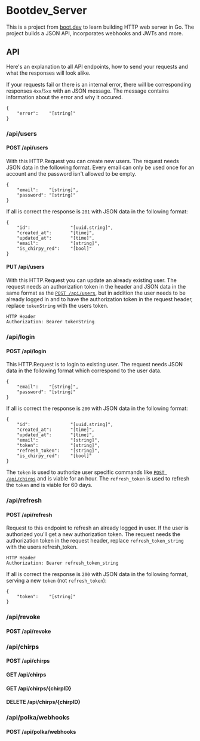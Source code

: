 # Bootdev_Server
This is a project from [boot.dev](https://www.boot.dev) to learn building HTTP web server in Go. The project builds a JSON API, incorporates webhooks and JWTs and more.


## API
Here's an explanation to all API endpoints, how to send your requests and what the responses will look alike. 

If your requests fail or there is an internal error, there will be corresponding responses ``4xx``/``5xx`` with an JSON message. The message contains information about the error and why it occured.
```
{
    "error":    "[string]"
}
```


### /api/users
#### POST /api/users
With this HTTP.Request you can create new users. The request needs JSON data in the following format. Every email can only be used once for an account and the password isn't allowed to be empty.
```
{
    "email":    "[string]",
    "password": "[string]"
}
```
If all is correct the response is ``201`` with JSON data in the following format:
```
{
    "id":               "[uuid.string]",
    "created_at":       "[time]",
    "updated_at":       "[time]",
    "email":            "[string]",
    "is_chirpy_red":    "[bool]"
}
```



#### PUT /api/users
With this HTTP.Request you can update an already existing user. The request needs an authorization token in the header and JSON data in the same format as the [``POST /api/users``](#post-apiusers), but in addition the user needs to be already logged in and to have the authorization token in the request header, replace ``tokenString`` with the users token.
```
HTTP Header
Authorization: Bearer tokenString
```


### /api/login
#### POST /api/login
This HTTP.Request is to login to existing user. The request needs JSON data in the following format which correspond to the user data.
```
{
    "email":    "[string]",
    "password": "[string]"
}
```
If all is correct the response is ``200`` with JSON data in the following format:
```
{
    "id":               "[uuid.string]",
    "created_at":       "[time]",
    "updated_at":       "[time]",
    "email":            "[string]",
    "token":            "[string]",
    "refresh_token":    "[string]",
    "is_chirpy_red":    "[bool]"
}
```
The ``token`` is used to authorize user specific commands like [``POST /api/chirps``](#post-apichirps) and is viable for an hour. The ``refresh_token`` is used to refresh the ``token`` and is viable for 60 days.


### /api/refresh
#### POST /api/refresh
Request to this endpoint to refresh an already logged in user. If the user is authorized you'll get a new authorization token. The request needs the authorization token in the request header, replace ``refresh_token_string`` with the users refresh_token.
```
HTTP Header
Authorization: Bearer refresh_token_string
```
If all is correct the response is ``200`` with JSON data in the following format, serving a new ``token`` (not ``refresh_token``):
```
{
    "token":    "[string]"
}
```


### /api/revoke
#### POST /api/revoke

### /api/chirps
#### POST /api/chirps

#### GET /api/chirps

#### GET /api/chirps/{chirpID}

#### DELETE /api/chirps/{chirpID}

### /api/polka/webhooks
#### POST /api/polka/webhooks

